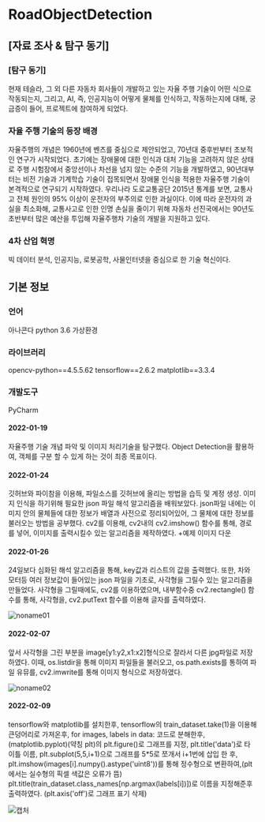 # RoadObjectDetection


## [자료 조사 & 탐구 동기]


### [탐구 동기]

현재 테슬라, 그 외 다른 자동차 회사들이 개발하고 있는 자율 주행 기술이 어떤 식으로 작동되는지, 그리고,
AI, 즉, 인공지능이 어떻게 물체를 인식하고, 작동하는지에 대해, 궁금증이 들어, 프로젝트에 참여하게 되었다.

### 자율 주행 기술의 등장 배경


자율주행의 개념은 1960년에 벤츠를 중심으로 제안되었고,
70년대 중후반부터 초보적인 연구가 시작되었다.
초기에는 장애물에 대한 인식과 대처 기능을
고려하지 않은 상태로 주행 시험장에서 중앙선이나
차선을 넘지 않는 수준의 기능을 개발하였고,
90년대부터는 비전 기술과 기계학습 기술이
접목되면서 장애물 인식을 적용한 자율주행 기술이
본격적으로 연구되기 시작하였다.
우리나라 도로교통공단 2015년 통계를 보면, 교통사고 전체 원인의 95%
이상이 운전자의 부주의로 인한 과실이다. 이에
따라 운전자의 과실을 최소화해, 교통사고로 인한
인명 손실을 줄이기 위해 자동차 선진국에서는
90년도 초반부터 많은 예산을 투입해 자율주행차 기술의 개발을 지원하고 있다. 

### 4차 산업 혁명

빅 데이터 분석, 인공지능, 로봇공학, 사물인터넷을 중심으로 한 기술 혁신이다.

## 기본 정보

### 언어
아나콘다 python 3.6 가상환경

### 라이브러리

opencv-python==4.5.5.62
tensorflow==2.6.2
matplotlib==3.3.4

### 개발도구

PyCharm

#### 2022-01-19

자율주행 기술 개념 파악 및 이미지 처리기술을 탐구했다.
Object Detection을 활용하여, 객체를 구분 할 수 있게 하는 것이 최종 목표이다.

#### 2022-01-24

깃허브와 파이참을 이용해, 파일소스를 깃허브에 올리는 방법을 습득 및 계정 생성.
이미지 인식을 하기위해 필요한 json 파일 해석 알고리즘을 배워보았다.
json파일 내에는 이미지 안의 물체들에 대한 정보가 배열과 사전으로 정리되어있어, 그 물체에 대한 정보를 불러오는 방법을 공부했다.
cv2를 이용해, cv2내의 cv2.imshow() 함수를 통해, 경로를 넣어, 이미지를 출력시킬수 있는 알고리즘을 제작하였다.
+예제 이미지 다운

#### 2022-01-26

24일보다 심화된 해석 알고리즘을 통해, key값과 리스트의 값을 출력했다.
또한, 차와 모터등 여러 정보값이 들어있는 json 파일을 기초로,
사각형을 그릴수 있는 알고리즘을 만들었다.
사각형을 그릴때에도, cv2를 이용하였으며, 내부함수중 cv2.rectangle() 함수를 통해, 사각형을, 
cv2.putText 함수를 이용해 글자를 출력하였다.


   
   
![noname01](https://user-images.githubusercontent.com/98321404/153199877-33cbebf2-a660-479d-b922-dab9c8070ba1.jpg)

#### 2022-02-07

앞서 사각형을 그린 부분을 image[y1:y2,x1:x2]형식으로 잘라서 다른 jpg파일로 저장하였다.
이때, os.listdir을 통해 이미지 파일들을 불러오고, os.path.exists를 통하여 파일 유뮤를,
cv2.imwrite를 통해 이미지 형식으로 저장하였다.   

   
![noname02](https://user-images.githubusercontent.com/98321404/153199888-9ec72d85-75f2-49a6-aee1-6b5fefc75b4e.jpg)


#### 2022-02-09

tensorflow와 matplotlib를 설치한후, tensorflow의 train_dataset.take(1)을 이용해 큰덩어리로 가져온후,
for images, labels in data: 코드로 분해한후, 
(matplotlib.pyplot)(약칭 plt)의 plt.figure()로 그래프를 지정,
plt.title('data')로 타이틀 이름,
plt.subplot(5,5,i+1)으로 그래프를 5*5로 쪼개서 i+1번에 삽입 한 후,
plt.imshow(images[i].numpy().astype('uint8'))를 통해 정수형으로 변환하여,(plt에서는 실수형의 픽셀 색값은 오류가 뜸)
plt.title(train_dataset.class_names[np.argmax(labels[i])])로 이름을 지정해준후 출력하였다. (plt.axis('off')로 그래프 표기 삭제)   
   
![캡처](https://user-images.githubusercontent.com/98321404/153203840-dc463da3-f1e1-40a1-b680-77efc5b8ccd8.PNG)
